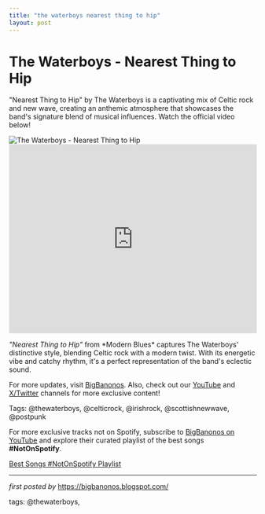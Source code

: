 ```yaml
---
title: "the waterboys nearest thing to hip"
layout: post
---
```

<!-- Title of the Post -->
<h1 >The Waterboys - Nearest Thing to Hip</h1> <!-- Introductory Text -->
<p >"Nearest Thing to Hip" by The Waterboys is a captivating mix of Celtic rock and new wave, creating an anthemic atmosphere that showcases the band's signature blend of musical influences. Watch the official video below!</p> <!-- Featured Image -->
<div > <img src="https://i.scdn.co/image/ab67616d0000b273ef75eb89905d3af790ed2578" alt="The Waterboys - Nearest Thing to Hip" />
</div> <!-- YouTube Video Embed -->
<div > <iframe width="100%" height="385" src="https://www.youtube.com/embed/MDqVBKp5BfQ" title="The Waterboys - Nearest Thing To Hip" frameborder="0" allow="accelerometer; autoplay; clipboard-write; encrypted-media; gyroscope; picture-in-picture; web-share" referrerpolicy="strict-origin-when-cross-origin" allowfullscreen></iframe>
</div> <!-- Song Information -->
<div > <p><em>"Nearest Thing to Hip"</em> from *Modern Blues* captures The Waterboys' distinctive style, blending Celtic rock with a modern twist. With its energetic vibe and catchy rhythm, it's a perfect representation of the band's eclectic sound.</p>
</div> <!-- Footer Links -->
<div > <p>For more updates, visit <a href="https://bigbanonos.blogspot.com/" target="_blank">BigBanonos</a>. Also, check out our <a href="https://www.youtube.com/@BigBanonos" target="_blank">YouTube</a> and <a href="https://x.com/bigbanonos" target="_blank">X/Twitter</a> channels for more exclusive content!</p>
</div> <!-- Tags -->
<p >Tags: @thewaterboys, @celticrock, @irishrock, @scottishnewwave, @postpunk</p>


<!--Subscribe and Playlist Links-->
<div>
    <p>For more exclusive tracks not on Spotify, subscribe to <a href="https://www.youtube.com/@BigBanonos" target="_blank">BigBanonos on YouTube</a> and explore their curated playlist of the best songs <strong>#NotOnSpotify</strong>.</p>
    <p><a href="https://www.youtube.com/playlist?list=PLtuNtuTatqI0kFahUCbtbfenC_ET5O_tr" target="_blank">Best Songs #NotOnSpotify Playlist<br /></a></p></div>

<hr />

<p><em>first posted by</em> <a href="https://bigbanonos.blogspot.com/" rel="noopener" target="_new">https://bigbanonos.blogspot.com/</a></p>

<p>tags: @thewaterboys,</p>
